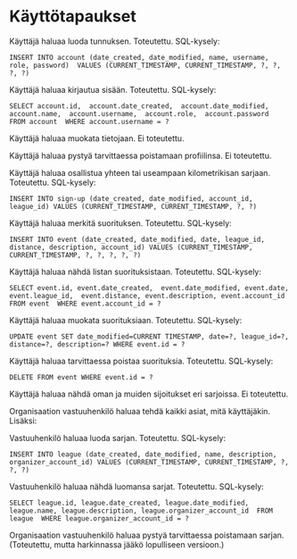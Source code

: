 # Käyttötapaukset

Käyttäjä haluaa luoda tunnuksen. Toteutettu. SQL-kysely: 

`INSERT INTO account (date_created, date_modified, name, username, role, password) 
VALUES (CURRENT_TIMESTAMP, CURRENT_TIMESTAMP, ?, ?, ?, ?)`

Käyttäjä haluaa kirjautua sisään. Toteutettu. SQL-kysely: 

`SELECT account.id, 
    account.date_created, 
    account.date_modified, 
    account.name, 
    account.username, 
    account.role, 
    account.password 
FROM account 
WHERE account.username = ?`

Käyttäjä haluaa muokata tietojaan. Ei toteutettu.

Käyttäjä haluaa pystyä tarvittaessa poistamaan profiilinsa. Ei toteutettu.

Käyttäjä haluaa osallistua yhteen tai useampaan kilometrikisan sarjaan. Toteutettu. SQL-kysely:

`INSERT INTO sign-up (date_created, date_modified, account_id, league_id)
VALUES (CURRENT_TIMESTAMP, CURRENT_TIMESTAMP, ?, ?)`

Käyttäjä haluaa merkitä suorituksen. Toteutettu. SQL-kysely:

`INSERT INTO event (date_created, date_modified, date, league_id, distance, description, account_id)
VALUES (CURRENT_TIMESTAMP, CURRENT_TIMESTAMP, ?, ?, ?, ?, ?)`

Käyttäjä haluaa nähdä listan suorituksistaan. Toteutettu. SQL-kysely:

`SELECT event.id,
    event.date_created, 
    event.date_modified,
    event.date, 
    event.league_id, 
    event.distance,
    event.description,
    event.account_id 
FROM event 
WHERE event.account_id = ?`

Käyttäjä haluaa muokata suorituksiaan. Toteutettu. SQL-kysely:

`UPDATE event SET date_modified=CURRENT TIMESTAMP, date=?, league_id=?, distance=?, description=?
WHERE event.id = ?`

Käyttäjä haluaa tarvittaessa poistaa suorituksia. Toteutettu. SQL-kysely:

`DELETE FROM event WHERE event.id = ?`

Käyttäjä haluaa nähdä oman ja muiden sijoitukset eri sarjoissa. Ei toteutettu.

Organisaation vastuuhenkilö haluaa tehdä kaikki asiat, mitä käyttäjäkin. Lisäksi:

Vastuuhenkilö haluaa luoda sarjan. Toteutettu. SQL-kysely:

`INSERT INTO league (date_created, date_modified, name, description, organizer_account_id)
VALUES (CURRENT_TIMESTAMP, CURRENT_TIMESTAMP, ?, ?, ?)`

Vastuuhenkilö haluaa nähdä luomansa sarjat. Toteutettu. SQL-kysely:

`SELECT league.id,
    league.date_created,
    league.date_modified,
    league.name,
    league.description,
    league.organizer_account_id 
FROM league 
WHERE league.organizer_account_id = ?`

Organisaation vastuuhenkilö haluaa pystyä tarvittaessa poistamaan sarjan. (Toteutettu, mutta harkinnassa jääkö lopulliseen versioon.)
